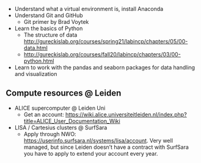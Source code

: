 * Understand what a virtual environment is, install Anaconda
* Understand Git and GitHub
  * Git primer by Brad Voytek
* Learn the basics of Python
  * The structure of data http://gureckislab.org/courses/spring21/labincp/chapters/05/00-data.html
  * http://gureckislab.org/courses/fall20/labincp/chapters/03/00-python.html
* Learn to work with the pandas and seaborn packages for data handling and visualization


## Compute resources @ Leiden
- ALICE supercomputer @ Leiden Uni
  - Get an account: https://wiki.alice.universiteitleiden.nl/index.php?title=ALICE_User_Documentation_Wiki
- LISA / Cartesius clusters @ SurfSara
  - Apply through NWO: https://userinfo.surfsara.nl/systems/lisa/account. Very well managed, but since Leiden doesn’t have a contract with SurfSara you have to apply to extend your account every year.